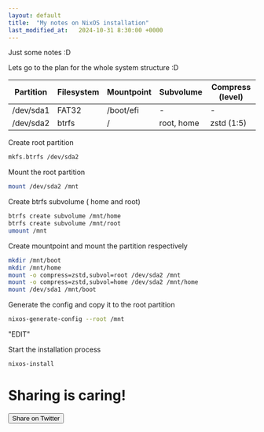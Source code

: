 ```yaml
---
layout: default
title:  "My notes on NixOS installation"
last_modified_at:   2024-10-31 8:30:00 +0000
---
```


Just some notes :D

Lets go to the plan for the whole system structure :D

| Partition | Filesystem | Mountpoint | Subvolume | Compress (level) |
|-----------|------------|------------|-----------|-----------|
| /dev/sda1 | FAT32       | /boot/efi   |    -       |  -       |
| /dev/sda2 | btrfs       | /      | root, home|    zstd (1:5)  |        


Create root partition 
```sh
mkfs.btrfs /dev/sda2
```
Mount the root partition 
```sh
mount /dev/sda2 /mnt
```
Create btrfs subvolume ( home and root)
```sh
btrfs create subvolume /mnt/home
btrfs create subvolume /mnt/root
umount /mnt
```
Create mountpoint and mount the partition respectively 
```sh
mkdir /mnt/boot
mkdir /mnt/home
mount -o compress=zstd,subvol=root /dev/sda2 /mnt
mount -o compress=zstd,subvol=home /dev/sda2 /mnt/home
mount /dev/sda1 /mnt/boot
```
Generate the config and copy it to the root partition 
```sh
nixos-generate-config --root /mnt
```
"EDIT"

Start the installation process 
```sh
nixos-install
```

# Sharing is caring!
<!-- Twitter Share Button -->
<button id="shareOnTwitter">Share on Twitter</button>

<script>
  document.getElementById('shareOnTwitter').addEventListener('click', function() {
    // Get the current page's URL
    const pageUrl = encodeURIComponent(window.location.href);
    // Define your tweet text
    const tweetText = encodeURIComponent("Check this out!");

    // Open Twitter's share URL in a new window
    const twitterShareUrl = `https://twitter.com/intent/tweet?url=${pageUrl}&text=${tweetText}`;
    window.open(twitterShareUrl, '_blank');
  });
</script>
